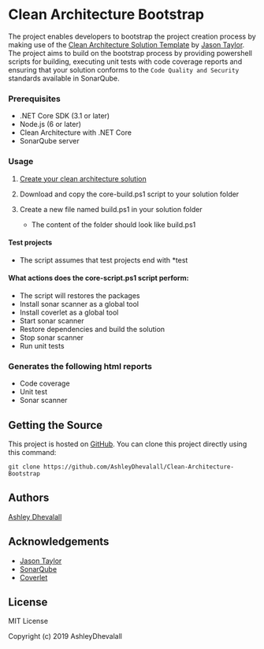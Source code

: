 # Clean Architecture Bootstrap
The project enables developers to bootstrap the project creation process by making use of the [Clean Architecture Solution Template](https://jasontaylor.dev/clean-architecture-getting-started/) by [Jason Taylor](https://jasontaylor.dev/). The project aims to build on the bootstrap process by providing powershell scripts for building, executing unit tests with code coverage reports and ensuring that your solution conforms to the `Code Quality and Security` standards available in SonarQube.

### Prerequisites
* .NET Core SDK (3.1 or later)
* Node.js (6 or later)
* Clean Architecture with .NET Core
* SonarQube server

### Usage
1. [Create your clean architecture solution](https://github.com/jasontaylordev/CleanArchitecture#getting-started)

2. Download and copy the core-build.ps1 script to your solution folder

3. Create a new file named build.ps1 in your solution folder
   * The content of the folder should look like build.ps1

#### Test projects
* The script assumes that test projects end with *test

#### What actions does the core-script.ps1 script perform:
* The script will restores the packages
* Install sonar scanner as a global tool
* Install coverlet as a global tool
* Start sonar scanner
* Restore dependencies and build the solution
* Stop sonar scanner
* Run unit tests

### Generates the following html reports
* Code coverage
* Unit test
* Sonar scanner

## Getting the Source

This project is hosted on [GitHub](https://github.com/AshleyDhevalall/Clean-Architecture-Bootstrap). You can clone this project directly using this command:
```
git clone https://github.com/AshleyDhevalall/Clean-Architecture-Bootstrap
```

## Authors

[Ashley Dhevalall](https://github.com/AshleyDhevalall)

## Acknowledgements

* [Jason Taylor](https://jasontaylor.dev/clean-architecture-getting-started/)
* [SonarQube](<http://nunit.org>)
* [Coverlet](<https://github.com/gurock/testrail-api>)

## License

MIT License

Copyright (c) 2019 AshleyDhevalall
